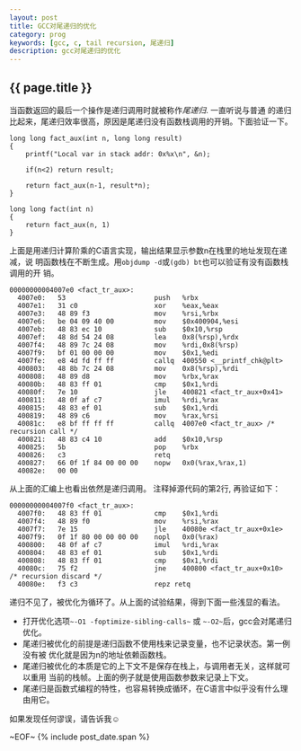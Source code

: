 ```yaml
---
layout: post
title: GCC对尾递归的优化
category: prog
keywords: [gcc, c, tail recursion, 尾递归]
description: gcc对尾递归的优化
---
```


## {{ page.title }}

当函数返回的最后一个操作是递归调用时就被称作<var>尾递归</var>. 一直听说与普通
的递归比起来，尾递归效率很高，原因是尾递归没有函数栈调用的开销。下面验证一下。

    long long fact_aux(int n, long long result)
    {
    	printf("Local var in stack addr: 0x%x\n", &n);

    	if(n<2) return result;

    	return fact_aux(n-1, result*n);
    }

    long long fact(int n)
    {
    	return fact_aux(n, 1)
    }

上面是用递归计算阶乘的C语言实现，输出结果显示参数n在栈里的地址发现在递减，说
明函数栈在不断生成。用`objdump -d`或`(gdb) bt`也可以验证有没有函数栈调用的开
销。

    00000000004007e0 <fact_tr_aux>:
      4007e0:	53                   	push   %rbx
      4007e1:	31 c0                	xor    %eax,%eax
      4007e3:	48 89 f3             	mov    %rsi,%rbx
      4007e6:	be 04 09 40 00       	mov    $0x400904,%esi
      4007eb:	48 83 ec 10          	sub    $0x10,%rsp
      4007ef:	48 8d 54 24 08       	lea    0x8(%rsp),%rdx
      4007f4:	48 89 7c 24 08       	mov    %rdi,0x8(%rsp)
      4007f9:	bf 01 00 00 00       	mov    $0x1,%edi
      4007fe:	e8 4d fd ff ff       	callq  400550 <__printf_chk@plt>
      400803:	48 8b 7c 24 08       	mov    0x8(%rsp),%rdi
      400808:	48 89 d8             	mov    %rbx,%rax
      40080b:	48 83 ff 01          	cmp    $0x1,%rdi
      40080f:	7e 10                	jle    400821 <fact_tr_aux+0x41>
      400811:	48 0f af c7          	imul   %rdi,%rax
      400815:	48 83 ef 01          	sub    $0x1,%rdi
      400819:	48 89 c6             	mov    %rax,%rsi
      40081c:	e8 bf ff ff ff       	callq  4007e0 <fact_tr_aux> /* recursion call */
      400821:	48 83 c4 10          	add    $0x10,%rsp
      400825:	5b                   	pop    %rbx
      400826:	c3                   	retq
      400827:	66 0f 1f 84 00 00 00 	nopw   0x0(%rax,%rax,1)
      40082e:	00 00 

从上面的汇编上也看出依然是递归调用。 注释掉源代码的第2行, 再验证如下：

    00000000004007f0 <fact_tr_aux>:
      4007f0:	48 83 ff 01          	cmp    $0x1,%rdi
      4007f4:	48 89 f0             	mov    %rsi,%rax
      4007f7:	7e 15                	jle    40080e <fact_tr_aux+0x1e>
      4007f9:	0f 1f 80 00 00 00 00 	nopl   0x0(%rax)
      400800:	48 0f af c7          	imul   %rdi,%rax
      400804:	48 83 ef 01          	sub    $0x1,%rdi
      400808:	48 83 ff 01          	cmp    $0x1,%rdi
      40080c:	75 f2                	jne    400800 <fact_tr_aux+0x10> /* recursion discard */
      40080e:	f3 c3                	repz retq

递归不见了，被优化为循环了。从上面的试验结果，得到下面一些浅显的看法。

- 打开优化选项`~-O1 -foptimize-sibling-calls~`  或 `~-O2~`后，gcc会对尾递归优化。
- 尾递归被优化的前提是递归函数不使用栈来记录变量，也不记录状态。第一例没有被
  优化就是因为n的地址依赖函数栈。
- 尾递归被优化的本质是它的上下文不是保存在栈上，与调用者无关，这样就可以重用
  当前的栈帧。上面的例子就是使用函数参数来记录上下文。
- 尾递归是函数式编程的特性，也容易转换成循环，在C语言中似乎没有什么理由用它。

如果发现任何谬误，请告诉我☺

~EOF~ {% include post_date.span %}
